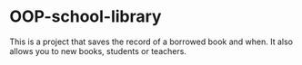 # OOP-school-library
This is a project that saves the record of a borrowed book and when. It also allows you to new books, students or teachers.
